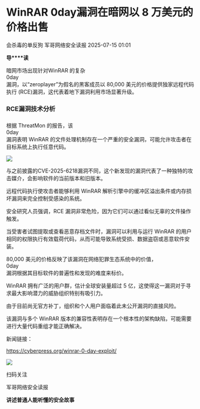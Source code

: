 #  WinRAR 0day漏洞在暗网以 8 万美元的价格出售  
会杀毒的单反狗  军哥网络安全读报   2025-07-15 01:01  
  
**导****读**  
  
  
  
暗网市场出现针对WinRAR 的复杂  
0day  
漏洞，以“zeroplayer”为假名的黑客成员以 80,000 美元的价格提供独家远程代码执行 (RCE)漏洞，这代表着地下漏洞利用市场显著升级。  
  
### RCE漏洞技术分析  
###   
  
根据 ThreatMon 的报告，该  
0day  
漏洞表明 WinRAR 的文件处理机制存在一个严重的安全漏洞，可能允许攻击者在目标系统上执行任意代码。  
  
![](https://mmbiz.qpic.cn/mmbiz_png/AnRWZJZfVaF0OrLAXuWLVIZawcTXcTstMIWkfyA3CUHRVicFsRQ6VHxZzysooazeJoao2Rw6nh9yklrPuAo99iaw/640?wx_fmt=png&from=appmsg "")  
  
  
与之前披露的CVE-2025-6218漏洞不同，这个新发现的漏洞代表了一种独特的攻击媒介，会影响软件的当前版本和旧版本。  
  
  
远程代码执行使攻击者能够利用 WinRAR 解析引擎中的缓冲区溢出条件或内存损坏漏洞来完全控制受感染的系统。  
  
  
安全研究人员强调，RCE 漏洞非常危险，因为它们可以通过看似无辜的文件操作触发。  
  
  
当受害者试图提取或查看恶意存档文件时，漏洞可以利用与运行 WinRAR 的用户相同的权限执行有效载荷代码，从而可能导致系统受损、数据盗窃或恶意软件安装。  
  
  
80,000 美元的价格反映了该漏洞在网络犯罪生态系统中的价值，  
0day  
漏洞根据其目标软件的普遍性和发现的难度来标价。  
  
  
WinRAR 拥有广泛的用户群，估计全球安装量超过 5 亿，这使得这一漏洞对于寻求最大影响潜力的威胁组织特别有吸引力。  
  
  
由于目前尚无官方补丁，组织和个人用户面临着此未公开漏洞的直接风险。  
  
  
该漏洞与多个 WinRAR 版本的兼容性表明存在一个根本性的架构缺陷，可能需要进行大量代码重组才能正确解决。  
  
  
新闻链接：  
  
https://cyberpress.org/winrar-0-day-exploit/  
  
![](https://mmbiz.qpic.cn/mmbiz_jpg/AnRWZJZfVaGC3gsJClsh4Fia0icylyBEnBywibdbkrLLzmpibfdnf5wNYzEUq2GpzfedMKUjlLJQ4uwxAFWLzHhPFQ/640?wx_fmt=jpeg "")  
  
扫码关注  
  
军哥网络安全读报  
  
**讲述普通人能听懂的安全故事**  
  
  
